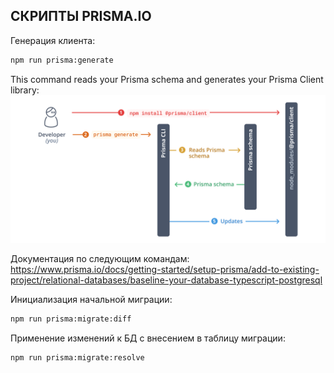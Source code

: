 ## СКРИПТЫ PRISMA.IO

Генерация клиента:
```bash
npm run prisma:generate
```
This command reads your Prisma schema and generates your Prisma Client library:
![img.png](img.png)


Документация по следующим командам:
https://www.prisma.io/docs/getting-started/setup-prisma/add-to-existing-project/relational-databases/baseline-your-database-typescript-postgresql

Инициализация начальной миграции:

```bash
npm run prisma:migrate:diff
```

Применение изменений к БД с внесением в таблицу миграции:

```bash
npm run prisma:migrate:resolve
```